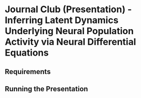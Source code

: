 # Journal Club (Presentation) - Inferring Latent Dynamics Underlying Neural Population Activity via Neural Differential Equations

## Requirements

## Running the Presentation

